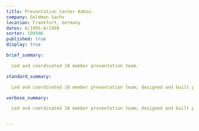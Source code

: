 ```yaml
---
title: Presentation Center Admin.
company: Goldman Sachs
location: Frankfurt, Germany
dates: 6/1995-6/1999
sorter: 199506
published: true
display: true

brief_summary:

  Led and coordinated 10 member presentation team.

standard_summary:

  Led and coordinated 10 member presentation team; designed and built presentations; designed and built time sheet application.

verbose_summary:

  Led and coordinated 10 member presentation team; designed and built presentations with MS PowerPoint for internal and external clients; designed and built time sheet application in MS Excel.


---
```

